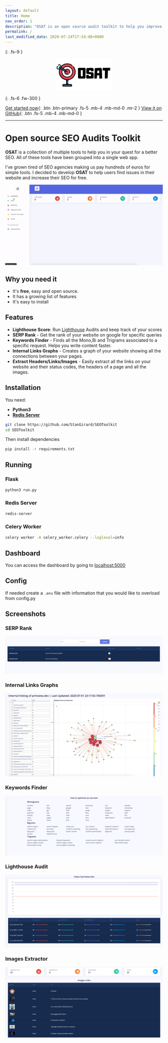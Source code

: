 ```yaml
---
layout: default
title: Home
nav_order: 1
description: "OSAT is an open source audit toolkit to help you improve your seo"
permalink: /
last_modified_date: 2020-07-24T17:54:08+0000
---
```


{: .fs-9 }
<p align="center"><img src="./examples/OSAT.png" width="180px" /></p>
{: .fs-6 .fw-300 }

[Get started now](#installation){: .btn .btn-primary .fs-5 .mb-4 .mb-md-0 .mr-2 } [View it on GitHub](https://github.com/StanGirard/seo-audits-toolkit){: .btn .fs-5 .mb-4 .mb-md-0 }

---




# Open source SEO Audits Toolkit

**OSAT** is a collection of multiple tools to help you in your quest for a better SEO. All of these tools have been grouped into a single web app.

I've grown tired of SEO agencies making us pay hundreds of euros for simple tools. I decided to develop **OSAT** to help users find issues in their website and increase their SEO for free. 

<p align="center"><img src="./examples/seotoolkit.gif" width="600px" /></p>

## Why you need it


- It's **free**, easy and open source. 
- It has a growing list of features
- It's easy to install

## Features


- **Lighthouse Score**: Run [Lighthouse](https://developers.google.com/web/tools/lighthouse) Audits and keep track of your scores
- **SERP Rank** - Get the rank of your website on google for specific queries
- **Keywords Finder** - Finds all the Mono,Bi and Trigrams associated to a specific request. Helps you write content faster.
- **Internal Links Graphs** - Creates a graph of your website showing all the connections between your pages.
- **Extract Headers/Links/Images** - Easily extract all the links on your website and their status codes, the headers of a page and all the images.



## Installation

You need: 
- **Python3**
- **[Redis Server](https://redis.io/topics/quickstart)**


```Bash
git clone https://github.com/StanGirard/SEOToolkit
cd SEOToolkit
```

Then install dependencies

```Bash
pip install -r requirements.txt
```

## Running

### Flask
```Bash
python3 run.py
```

### Redis Server
```Bash
redis-server
```

### Celery Worker
```Bash
celery worker -A celery_worker.celery --loglevel=info
```



## Dashboard

You can access the dashboard by going to [localhost:5000](http://localhost:5000)

## Config

If needed create a `.env` file with information that you would like to overload from config.py

## Screenshots

### SERP Rank

![](examples/SERP-rank.png)

### Internal Links Graphs

![](examples/graphs.png)

### Keywords Finder

![](examples/keywords-finder.png)

### Lighthouse Audit

![](examples/lighthouse-primates.png)

### Images Extractor

![](examples/images.png)
